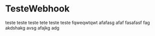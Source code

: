 # TesteWebhook

teste
teste
teste
tete
teste
teste
fqweqwtqwt
afafasg
afaf
fasafasf
fag akdshakg
avsg
afajkg
adg
